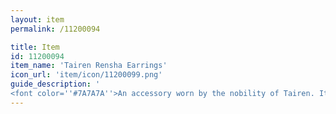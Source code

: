```yaml
---
layout: item
permalink: /11200094

title: Item
id: 11200094
item_name: 'Tairen Rensha Earrings'
icon_url: 'item/icon/11200099.png'
guide_description: '
<font color=''#7A7A7A''>An accessory worn by the nobility of Tairen. It greatly enhances the abilities of its wearer. This was smuggled out of Tairen and acquired by members of Humanitas through illicit means.</font>'
---
```

